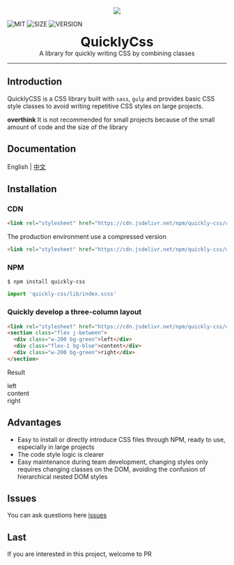 <div style="text-align:center;"><img src="https://zj1024.github.io/quickly-css/images/logo.png" /></div>

![MIT](https://img.shields.io/badge/license-MIT-green) ![SIZE](https://img.shields.io/badge/size-60%20kb-blue) ![VERSION](https://img.shields.io/badge/version-1.1.0-orange)

<div style="text-align:center; font-weight: bold; font-size: 30px;">QuicklyCss</div>

<div style="text-align:center;">A library for quickly writing CSS by combining classes</div>

---

## Introduction

QuicklyCSS is a CSS library built with `sass`, `gulp` and provides basic CSS style classes to avoid writing repetitive CSS styles on large projects.

**overthink** It is not recommended for small projects because of the small amount of code and the size of the library

## Documentation

English | [中文](https://github.com/zj1024/quickly-css/blob/master/README.md)

## Installation

### CDN

```html
<link rel="stylesheet" href="https://cdn.jsdelivr.net/npm/quickly-css/dist/quickly-css.css">
```

The production environment use a compressed version

```html
<link rel="stylesheet" href="https://cdn.jsdelivr.net/npm/quickly-css/dist/quickly-css.min.css">
```

### NPM

```Shell
$ npm install quickly-css
```

```js
import 'quickly-css/lib/index.scss'
```

### Quickly develop a three-column layout

```html
<link rel="stylesheet" href="https://cdn.jsdelivr.net/npm/quickly-css/dist/quickly-css.css">
<section class="flex j-between">
  <div class="w-200 bg-green">left</div>
  <div class="flex-1 bg-blue">content</div>
  <div class="w-200 bg-green">right</div>
</section>
```

Result

<link rel="stylesheet" href="https://cdn.jsdelivr.net/npm/quickly-css/dist/quickly-css.css">
<section class="flex j-between">
  <div class="w-200 bg-green">left</div>
  <div class="flex-1 bg-blue">content</div>
  <div class="w-200 bg-green">right</div>
</section>

## Advantages ##

- Easy to install or directly introduce CSS files through NPM, ready to use, especially in large projects
- The code style logic is clearer
- Easy maintenance during team development, changing styles only requires changing classes on the DOM, avoiding the confusion of hierarchical nested DOM styles

## Issues

You can ask questions here [issues](https://github.com/zj1024/quickly-css/issues)

## Last

If you are interested in this project, welcome to PR